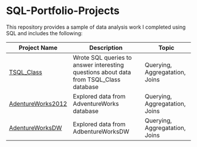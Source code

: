 # SQL-Portfolio-Projects
This repository provides a sample of data analysis work I completed using SQL and includes the following:

Project Name  | Description   |  Topic
------------- | ------------- | ------------------
[TSQL_Class](https://github.com/Chris-Ramirez-Github/SQL-Portfolio-Projects/tree/main/TSQL_Class)  | Wrote SQL queries to answer interesting questions about data from TSQL_Class database | Querying, Aggregatation, Joins | Working on Subqueries sets, CTEs, Functions, DML next
[AdentureWorks2012](https://github.com/Chris-Ramirez-Github/SQL-Portfolio-Projects/tree/main/AdventureWorks2012)  | Explored data from AdventureWorks database | Querying, Aggregatation, Joins | Working on Subqueries sets, CTEs, Functions, DML next
[AdentureWorksDW](https://github.com/Chris-Ramirez-Github/SQL-Portfolio-Projects/tree/main/AdventureWorksDW)  | Explored data from AdbentureWorksDW | Querying, Aggregatation, Joins | Working on Subqueries sets, CTEs, Functions, DML next

